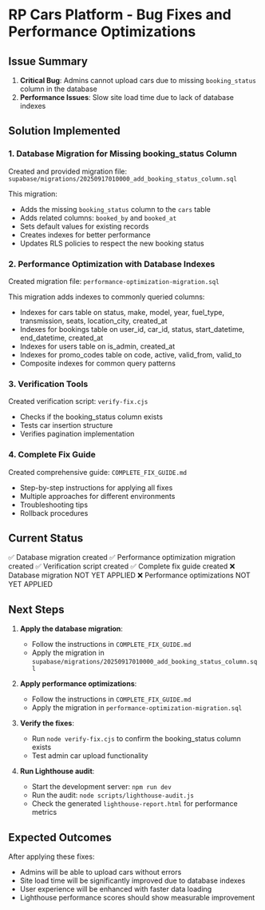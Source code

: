 # RP Cars Platform - Bug Fixes and Performance Optimizations

## Issue Summary

1. **Critical Bug**: Admins cannot upload cars due to missing `booking_status` column in the database
2. **Performance Issues**: Slow site load time due to lack of database indexes

## Solution Implemented

### 1. Database Migration for Missing booking_status Column

Created and provided migration file: `supabase/migrations/20250917010000_add_booking_status_column.sql`

This migration:
- Adds the missing `booking_status` column to the `cars` table
- Adds related columns: `booked_by` and `booked_at`
- Sets default values for existing records
- Creates indexes for better performance
- Updates RLS policies to respect the new booking status

### 2. Performance Optimization with Database Indexes

Created migration file: `performance-optimization-migration.sql`

This migration adds indexes to commonly queried columns:
- Indexes for cars table on status, make, model, year, fuel_type, transmission, seats, location_city, created_at
- Indexes for bookings table on user_id, car_id, status, start_datetime, end_datetime, created_at
- Indexes for users table on is_admin, created_at
- Indexes for promo_codes table on code, active, valid_from, valid_to
- Composite indexes for common query patterns

### 3. Verification Tools

Created verification script: `verify-fix.cjs`
- Checks if the booking_status column exists
- Tests car insertion structure
- Verifies pagination implementation

### 4. Complete Fix Guide

Created comprehensive guide: `COMPLETE_FIX_GUIDE.md`
- Step-by-step instructions for applying all fixes
- Multiple approaches for different environments
- Troubleshooting tips
- Rollback procedures

## Current Status

✅ Database migration created
✅ Performance optimization migration created
✅ Verification script created
✅ Complete fix guide created
❌ Database migration NOT YET APPLIED
❌ Performance optimizations NOT YET APPLIED

## Next Steps

1. **Apply the database migration**:
   - Follow the instructions in `COMPLETE_FIX_GUIDE.md`
   - Apply the migration in `supabase/migrations/20250917010000_add_booking_status_column.sql`

2. **Apply performance optimizations**:
   - Follow the instructions in `COMPLETE_FIX_GUIDE.md`
   - Apply the migration in `performance-optimization-migration.sql`

3. **Verify the fixes**:
   - Run `node verify-fix.cjs` to confirm the booking_status column exists
   - Test admin car upload functionality

4. **Run Lighthouse audit**:
   - Start the development server: `npm run dev`
   - Run the audit: `node scripts/lighthouse-audit.js`
   - Check the generated `lighthouse-report.html` for performance metrics

## Expected Outcomes

After applying these fixes:
- Admins will be able to upload cars without errors
- Site load time will be significantly improved due to database indexes
- User experience will be enhanced with faster data loading
- Lighthouse performance scores should show measurable improvement